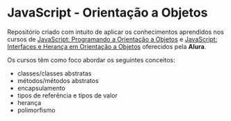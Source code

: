 <h1>JavaScript - Orientação a Objetos</h1>

Repositório criado com intuito de aplicar os conhecimentos aprendidos nos cursos de [JavaScript: Programando a Orientação a Objetos](https://cursos.alura.com.br/course/javascritpt-orientacao-objetos) e [JavaScript: Interfaces e Herança em Orientação a Objetos](https://cursos.alura.com.br/course/javascript-polimorfismo) oferecidos pela **Alura**.

Os cursos têm como foco abordar os seguintes conceitos:
- classes/classes abstratas
- métodos/métodos abstratos
- encapsulamento
- tipos de referência e tipos de valor
- herança
- polimorfismo